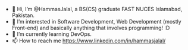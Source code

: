 - 👋 Hi, I’m @HammasJalal, a BS(CS) graduate FAST NUCES Islamabad, Pakistan.
- 👀 I’m interested in Software Development, Web Development (mostly Front-end) and basically anything that involves programming! :D
- 🌱 I’m currently learning DevOps.
- 📫 How to reach me https://www.linkedin.com/in/hammasjalal/
